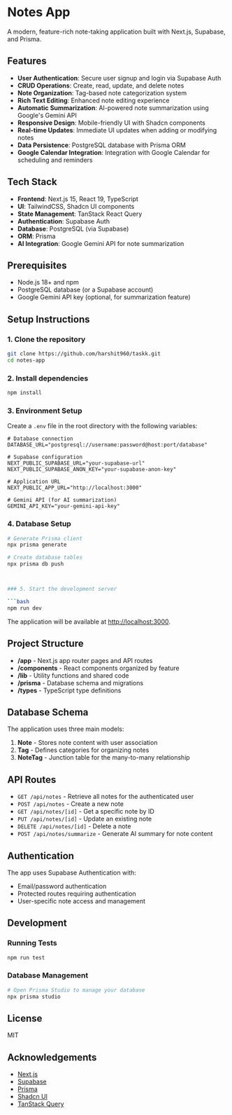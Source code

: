 # Notes App

A modern, feature-rich note-taking application built with Next.js, Supabase, and Prisma.

## Features

- **User Authentication**: Secure user signup and login via Supabase Auth
- **CRUD Operations**: Create, read, update, and delete notes
- **Note Organization**: Tag-based note categorization system
- **Rich Text Editing**: Enhanced note editing experience
- **Automatic Summarization**: AI-powered note summarization using Google's Gemini API
- **Responsive Design**: Mobile-friendly UI with Shadcn components
- **Real-time Updates**: Immediate UI updates when adding or modifying notes
- **Data Persistence**: PostgreSQL database with Prisma ORM
- **Google Calendar Integration**: Integration with Google Calendar for scheduling and reminders

## Tech Stack

- **Frontend**: Next.js 15, React 19, TypeScript
- **UI**: TailwindCSS, Shadcn UI components
- **State Management**: TanStack React Query
- **Authentication**: Supabase Auth
- **Database**: PostgreSQL (via Supabase)
- **ORM**: Prisma
- **AI Integration**: Google Gemini API for note summarization

## Prerequisites

- Node.js 18+ and npm
- PostgreSQL database (or a Supabase account)
- Google Gemini API key (optional, for summarization feature)

## Setup Instructions

### 1. Clone the repository

```bash
git clone https://github.com/harshit960/taskk.git
cd notes-app
```

### 2. Install dependencies

```bash
npm install
```

### 3. Environment Setup

Create a `.env` file in the root directory with the following variables:

```
# Database connection
DATABASE_URL="postgresql://username:password@host:port/database"

# Supabase configuration
NEXT_PUBLIC_SUPABASE_URL="your-supabase-url"
NEXT_PUBLIC_SUPABASE_ANON_KEY="your-supabase-anon-key"

# Application URL
NEXT_PUBLIC_APP_URL="http://localhost:3000"

# Gemini API (for AI summarization)
GEMINI_API_KEY="your-gemini-api-key"
```

### 4. Database Setup

```bash
# Generate Prisma client
npx prisma generate

# Create database tables
npx prisma db push



### 5. Start the development server

```bash
npm run dev
```

The application will be available at [http://localhost:3000](http://localhost:3000).

## Project Structure

- **/app** - Next.js app router pages and API routes
- **/components** - React components organized by feature
- **/lib** - Utility functions and shared code
- **/prisma** - Database schema and migrations
- **/types** - TypeScript type definitions

## Database Schema

The application uses three main models:

1. **Note** - Stores note content with user association
2. **Tag** - Defines categories for organizing notes
3. **NoteTag** - Junction table for the many-to-many relationship

## API Routes

- `GET /api/notes` - Retrieve all notes for the authenticated user
- `POST /api/notes` - Create a new note
- `GET /api/notes/[id]` - Get a specific note by ID
- `PUT /api/notes/[id]` - Update an existing note
- `DELETE /api/notes/[id]` - Delete a note
- `POST /api/notes/summarize` - Generate AI summary for note content

## Authentication

The app uses Supabase Authentication with:
- Email/password authentication
- Protected routes requiring authentication
- User-specific note access and management

## Development

### Running Tests

```bash
npm run test
```

### Database Management

```bash
# Open Prisma Studio to manage your database
npx prisma studio
```

## License

MIT

## Acknowledgements

- [Next.js](https://nextjs.org/)
- [Supabase](https://supabase.com/)
- [Prisma](https://www.prisma.io/)
- [Shadcn UI](https://ui.shadcn.com/)
- [TanStack Query](https://tanstack.com/query) 
